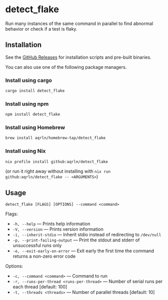 # detect_flake

Run many instances of the same command in parallel to find abnormal behavior or check if a test is flaky.

## Installation

See the [GitHub Releases](https://github.com/aqrln/detect_flake/releases) for installation scripts and pre-built binaries.

You can also use one of the following package managers.

### Install using cargo

```sh
cargo install detect_flake
```

### Install using npm

```sh
npm install detect_flake
```

### Install using Homebrew

```sh
brew install aqrln/homebrew-tap/detect_flake
```

### Install using Nix

```sh
nix profile install github:aqrln/detect_flake
```

(or run it right away without installing with `nix run github:aqrln/detect_flake -- <ARGUMENTS>`)

## Usage

```
detect_flake [FLAGS] [OPTIONS] --command <command>
```

Flags:

- `-h, --help` — Prints help information
- `-V, --version` — Prints version information
- `-i, --inherit-stdio` — Inherit stdio instead of redirecting to `/dev/null`
- `-p, --print-failing-output` — Print the stdout and stderr of unsuccessful runs only
- `-e, --exit-early-on-error` — Exit early the first time the command returns a non-zero error code

Options:

- `-c, --command <command>` — Command to run
- `-r, --runs-per-thread <runs-per-thread>` — Number of serial runs per each thread [default: 100]
- `-t, --threads <threads>` — Number of parallel threads [default: 10]
